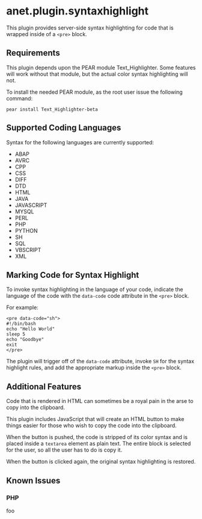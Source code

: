 anet.plugin.syntaxhighlight
===========================

This plugin provides server-side syntax highlighting for code that is wrapped
inside of a `<pre>` block.

Requirements
------------

This plugin depends upon the PEAR module Text_Highlighter. Some features will
work without that module, but the actual color syntax highlighting will not.

To install the needed PEAR module, as the root user issue the following
command:

`pear install Text_Highlighter-beta`

Supported Coding Languages
--------------------------

Syntax for the following languages are currently supported:

+ ABAP
+ AVRC
+ CPP
+ CSS
+ DIFF
+ DTD
+ HTML
+ JAVA
+ JAVASCRIPT
+ MYSQL
+ PERL
+ PHP
+ PYTHON
+ SH
+ SQL
+ VBSCRIPT
+ XML

Marking Code for Syntax Highlight
---------------------------------

To invoke syntax highlighting in the language of your code, indicate the
language of the code with the `data-code` code attribute in the `<pre>` block.

For example:

    <pre data-code="sh">
    #!/bin/bash
    echo "Hello World"
    sleep 5
    echo "Goodbye"
    exit
    </pre>
    
The plugin will trigger off of the `data-code` attribute, invoke `SH` for the
syntax highlight rules, and add the appropriate markup inside the `<pre>`
block.

Additional Features
-------------------

Code that is rendered in HTML can sometimes be a royal pain in the arse to copy
into the clipboard.

This plugin includes JavaScript that will create an HTML button to make things
easier for those who wish to copy the code into the clipboard.

When the button is pushed, the code is stripped of its color syntax and is
placed inside a `textarea` element as plain text. The entire block is selected
for the user, so all the user has to do is copy it.

When the button is clicked again, the original syntax highlighting is restored.

Known Issues
------------

### PHP

foo